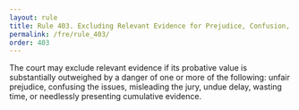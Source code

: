 ```yaml
---
layout: rule
title: Rule 403. Excluding Relevant Evidence for Prejudice, Confusion, Waste of Time, or Other Reasons
permalink: /fre/rule_403/
order: 403
---
```


The court may exclude relevant evidence if its probative value is substantially outweighed by a danger of one or more of the following: unfair prejudice, confusing the issues, misleading the jury, undue delay, wasting time, or needlessly presenting cumulative evidence.

